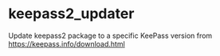 # keepass2_updater
Update keepass2 package to a specific KeePass version from https://keepass.info/download.html

